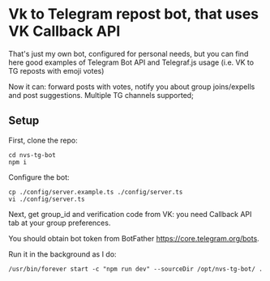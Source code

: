 # Vk to Telegram repost bot, that uses VK Callback API

That's just my own bot, configured for personal needs, but you can find here good 
examples of Telegram Bot API and Telegraf.js usage (i.e. VK to TG reposts with emoji votes)

Now it can: forward posts with votes, notify you about group joins/expells and post suggestions. Multiple TG channels supported;

## Setup
First, clone the repo: 
```git clone https://github.com/muerwre/nvs-tg-bot.git
cd nvs-tg-bot
npm i
```

Configure the bot:
```
cp ./config/server.example.ts ./config/server.ts
vi ./config/server.ts
```

Next, get group_id and verification code from VK: you need Callback API tab at your group preferences.

You should obtain bot token from BotFather https://core.telegram.org/bots.

Run it in the background as I do:

```/usr/bin/forever start -c "npm run dev" --sourceDir /opt/nvs-tg-bot/ .```
